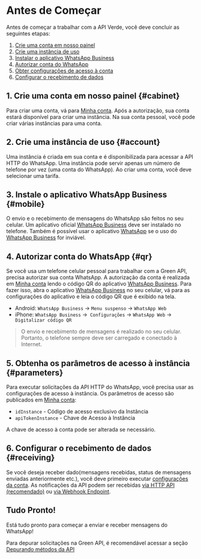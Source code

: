 # Antes de Começar

Antes de começar a trabalhar com a API Verde, você deve concluir as seguintes etapas:

1. [Crie uma conta em nosso painel](#cabinet)
2. [Crie uma instância de uso](#account)
3. [Instalar o aplicativo WhatsApp Business](#mobile)
4. [Autorizar conta do WhatsApp](#qr)
5. [Obter configurações de acesso à conta](#parameters)
6. [Configurar o recebimento de dados](#receiving)

## 1. Crie uma conta em nosso painel {#cabinet}

Para criar uma conta, vá para [Minha conta](https://cabinet.green-api.com.br). Após a autorização, sua conta estará disponível para criar uma instância. Na sua conta pessoal, você pode criar várias instâncias para uma conta.

## 2. Crie uma instância de uso {#account}

Uma instância é criada em sua conta e é disponibilizada para acessar a API HTTP do WhatsApp. Uma instância pode servir apenas um número de telefone por vez (uma conta do WhatsApp). Ao criar uma conta, você deve selecionar uma tarifa.

## 3. Instale o aplicativo WhatsApp Business {#mobile}

O envio e o recebimento de mensagens do WhatsApp são feitos no seu celular. Um aplicativo oficial [WhatsApp Business](https://www.whatsapp.com/business/) deve ser instalado no telefone. Também é possível usar o aplicativo [WhatsApp](https://www.whatsapp.com/) se o uso do [WhatsApp Business](https://www.whatsapp.com/business/) for inviável.

## 4. Autorizar conta do WhatsApp {#qr}

Se você usa um telefone celular pessoal para trabalhar com a Green API, precisa autorizar sua conta WhatsApp. A autorização da conta é realizada em [Minha conta](https://cabinet.green-api.com.br) lendo o código QR do aplicativo [WhatsApp Business](https://www.whatsapp.com/business/). Para fazer isso, abra o aplicativo [WhatsApp Business](https://www.whatsapp.com/business/) no seu celular, vá para as configurações do aplicativo e leia o código QR que é exibido na tela.

- Android: `WhatsApp Business` -> `Menu suspenso` -> `WhatsApp Web`
- iPhone: `WhatsApp Business` ->` Configurações` -> `WhatsApp Web` ->` Digitalizar código QR`

> O envio e recebimento de mensagens é realizado no seu celular. Portanto, o telefone sempre deve ser carregado e conectado à Internet.

## 5. Obtenha os parâmetros de acesso à instância {#parameters}

Para executar solicitações da API HTTP do WhatsApp, você precisa usar as configurações de acesso à instância. Os parâmetros de acesso são publicados em [Minha conta](https://cabinet.green-api.com.br):

- `idInstance` - Código de acesso exclusivo da Instância
- `apiTokenInstance` - Chave de Acesso à Instância

A chave de acesso à conta pode ser alterada se necessário.

## 6. Configurar o recebimento de dados {#receiving}

Se você deseja receber dado(mensagens recebidas, status de mensagens enviadas anteriormente etc.), você deve primeiro executar [configurações da conta](api/receiving/index.md). As notificações da API podem ser recebidas [via HTTP API (recomendado)](api/receiving/technology-http-api.md) ou [via Webhook Endpoint](api/receiving/technology-webhook-endpoint.md).

## Tudo Pronto!

Está tudo pronto para começar a enviar e receber mensagens do WhatsApp!

Para depurar solicitações na Green API, é recomendável acessar a seção [Depurando métodos da API](postman-collection.md)